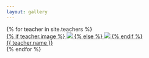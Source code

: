 ```yaml
---
layout: gallery
---
```


<div class="gallery">
  {% for teacher in site.teachers %}
    <div class="gallery__item">
      <div class="post">
        <a  class="post__link"
            href="{{ teacher.url | prepend: site.baseurl }}">
          <div class="post__img post__img--teacher">
            {% if teacher.image %}
              <img src="{{ site.baseurl }}/img/{{ teacher.image }}" class="img-flex" />
            {% else %}
              <img src="{{ site.baseurl }}/img/class-placeholder-01.jpg" class="img-flex" />
            {% endif %}
          </div>
          <div  class="post__meta">
            <span>
              {{ teacher.name }}
            </span>
          </div>
        </a>
      </div>
    </div>
  {% endfor %}
</div>
